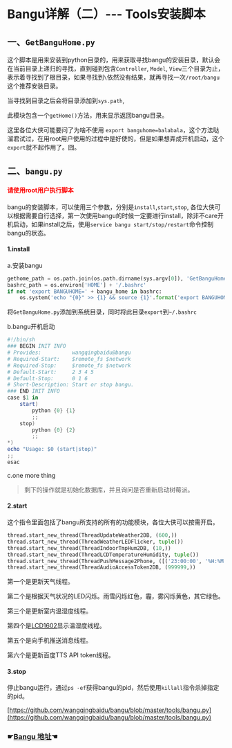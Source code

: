 # Bangu详解（二）--- Tools安装脚本

## 一、`GetBanguHome.py`
这个脚本是用来安装到python目录的，用来获取寻找bangu的安装目录，默认会在当前目录上递归的寻找，直到碰到包含`Controller`, `Model`, `View`三个目录为止，表示着寻找到了根目录，如果寻找到`\`依然没有结果，就再寻找一次`/root/bangu`这个推荐安装目录。

当寻找到目录之后会将目录添加到`sys.path`, 

此模块包含一个`getHome()`方法，用来显示返回bangu目录。

这里各位大侠可能要问了为啥不使用 `export banguhome=balabala`，这个方法哒溜君试过，在用root用户使用的过程中是好使的，但是如果想弄成开机启动，这个`export`就不起作用了。囧。

## 二、`bangu.py`
#### <font color=red>请使用root用户执行脚本</font>

bangu的安装脚本，可以使用三个参数，分别是`install`,`start`,`stop`, 各位大侠可以根据需要自行选择，第一次使用bangu的时候一定要进行install，除非不care开机启动，如果install之后，使用`service bangu start/stop/restart`命令控制bangu的状态。

#### 1.install
a.安装bangu

```python
gethome_path = os.path.join(os.path.dirname(sys.argv[0]), 'GetBanguHome.py')
bashrc_path = os.environ['HOME'] + '/.bashrc' 
if not 'export BANGUHOME=' + bangu_home in bashrc:
    os.system('echo "{0}" >> {1} && source {1}'.format('export BANGUHOME=' + bangu_home, bashrc_path))
```

将`GetBanguHome.py`添加到系统目录，同时将此目录`export`到`~/.bashrc`

b.bangu开机启动

```powershell
#!/bin/sh
### BEGIN INIT INFO
# Provides:          wangqingbaidu@bangu
# Required-Start:    $remote_fs $network
# Required-Stop:     $remote_fs $network
# Default-Start:     2 3 4 5
# Default-Stop:      0 1 6
# Short-Description: Start or stop bangu.
### END INIT INFO
case $1 in
    start)
        python {0} {1}
        ;;
    stop)
        python {0} {2}
        ;;
*)
echo "Usage: $0 (start|stop)"
;;
esac
```

c.one  more thing

>剩下的操作就是初始化数据库，并且询问是否重新启动树莓派。

#### 2.start
这个指令里面包括了bangu所支持的所有的功能模块，各位大侠可以按需开启。

```python
thread.start_new_thread(ThreadUpdateWeather2DB, (600,))
thread.start_new_thread(ThreadWeatherLEDFlicker, tuple())
thread.start_new_thread(ThreadIndoorTmpHum2DB, (10,))
thread.start_new_thread(ThreadLCDTemperatureHumidity, tuple())
thread.start_new_thread(ThreadPushMessage2Phone, ([('23:00:00', '%H:%M:%S')],))
thread.start_new_thread(ThreadAudioAccessToken2DB, (999999,))
```

第一个是更新天气线程。

第二个是根据天气状况的LED闪烁。雨雪闪烁红色，霾，雾闪烁黄色，其它绿色。

第三个是更新室内温湿度线程。

第四个是[LCD1602](http://www.wangqingbaidu.cn/article/raspi1484039212.html)显示温湿度线程。

第五个是向手机推送消息线程。

第六个是更新百度TTS API token线程。

#### 3.stop
停止bangu运行，通过`ps -ef`获得bangu的pid，然后使用`killall`指令杀掉指定的pid。

[https://github.com/wangqingbaidu/bangu/blob/master/tools/bangu.py](https://github.com/wangqingbaidu/bangu/blob/master/tools/bangu.py)
### ☛[Bangu 地址](https://github.com/wangqingbaidu/bangu/)☚
